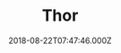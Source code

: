 ---
title: "Thor"
year: 2011
date: 2018-08-22T07:47:46.000Z
permalink: /almanac/movies/2018-08-22-thor/index.html
rating: 3
tmdbid: 10195
---